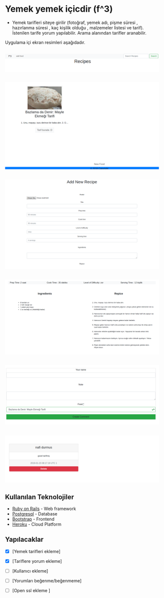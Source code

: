 # Yemek yemek içicdir (f^3)

- Yemek tarifleri siteye girilir (fotoğraf, yemek adı, pişme süresi , hazırlanma süresi , kaç kişilik olduğu , malzemeler listesi ve tarif). İstenilen tarife yorum yapılabilir. Arama alanından tarifler aranabilir.

Uygulama içi ekran resimleri aşağıdadır.

![picture](/images/navbar.png)
------------------
![picture](/images/index.png)
------------------
![picture](/images/yeni_tarif.png)
------------------
![picture](/images/show.png)
------------------
![picture](/images/yeni_yorum.png)
------------------
![picture](/images/yorum_index.png)
------------------

## Kullanılan Teknolojiler

* [Ruby on Rails](https://rubyonrails.org) - Web framework 
* [Postgresql](https://www.postgresql.org/) - Database
* [Bootstrap](https://getbootstrap.com/) - Frontend
* [Heroku](https://www.heroku.com/) - Cloud Platform



## Yapılacaklar 
- [x] [Yemek tarifleri ekleme]
- [x] [Tariflere yorum ekleme]
- [ ] [Kullanıcı ekleme]
- [ ] [Yorumları beğenme/beğenmeme]
- [ ] [Open ssl ekleme ]

